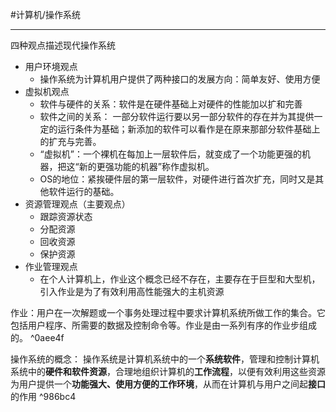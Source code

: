 #计算机/操作系统 

---
四种观点描述现代操作系统
- 用户环境观点
	- 操作系统为计算机用户提供了两种接口的发展方向：简单友好、使用方便
- 虚拟机观点
	- 软件与硬件的关系：软件是在硬件基础上对硬件的性能加以扩和完善
	- 软件之间的关系：   一部分软件运行要以另一部分软件的存在并为其提供一定的运行条件为基础；新添加的软件可以看作是在原来那部分软件基础上的扩充与完善。
	-    “虚拟机”：一个裸机在每加上一层软件后，就变成了一个功能更强的机器，把这“新的更强功能的机器”称作虚拟机。
	-  OS的地位：紧挨硬件层的第一层软件，对硬件进行首次扩充，同时又是其他软件运行的基础。
- 资源管理观点（主要观点）
	- 跟踪资源状态
	- 分配资源
	- 回收资源
	- 保护资源
- 作业管理观点
	-    在个人计算机上，作业这个概念已经不存在，主要存在于巨型和大型机，引入作业是为了有效利用高性能强大的主机资源

作业：用户在一次解题或一个事务处理过程中要求计算机系统所做工作的集合。它包括用户程序、所需要的数据及控制命令等。作业是由一系列有序的作业步组成的。 ^0aee4f


操作系统的概念：
	操作系统是计算机系统中的一个**系统软件**，管理和控制计算机系统中的**硬件和软件资源**，合理地组织计算机的**工作流程**，以便有效利用这些资源为用户提供一个**功能强大、使用方便的工作环境**，从而在计算机与用户之间起**接口**的作用 ^986bc4